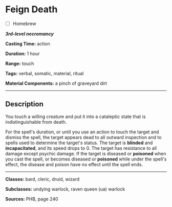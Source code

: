 # Feign Death

- [ ] Homebrew

***3rd-level necromancy***

**Casting Time:** action

**Duration:** 1 hour

**Range:** touch

**Tags:** verbal, somatic, material, ritual

**Material Components:** a pinch of graveyard dirt

---

## Description
You touch a willing creature and put it into a cataleptic state that is indistinguishable from death.

For the spell's duration, or until you use an action to touch the target and dismiss the spell, the target appears dead to all outward inspection and to spells used to determine the target's status. The target is **blinded** and **incapacitated**, and its speed drops to 0. The target has resistance to all damage except psychic damage. If the target is diseased or **poisoned** when you cast the spell, or becomes diseased or **poisoned** while under the spell's effect, the disease and poison have no effect until the spell ends.

---

**Classes:** bard, cleric, druid, wizard

**Subclasses:** undying warlock, raven queen (ua) warlock

**Sources:** PHB, page 240
